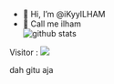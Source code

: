 - 👋 Hi, I’m @iKyyILHAM
- 👀 Call me ilham <br>
![github stats](https://github-readme-stats.vercel.app/api/top-langs/?username=ikyyilham&hide_border=false&include_all_commits=true&count_private=true&layout=compact&hide_progress=true)<br>

<p align=""> 
  Visitor : 
  <img src="https://profile-counter.glitch.me/ikyyilham/count.svg" />
</p>

dah gitu aja
